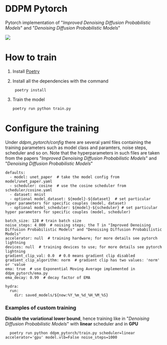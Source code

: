 # DDPM Pytorch

Pytorch implementation of "_Improved Denoising Diffusion Probabilistic Models_" and "_Denoising Diffusion Probabilistic Models_"

![](https://hojonathanho.github.io/diffusion/assets/img/pgm_diagram_xarrow.png)


# How to train

1. Install [Poetry](https://python-poetry.org/) 

2. Install all the dependencies with the command

        poetry install
  
3. Train the model

       poetry run python train.py 


# Configure the training

Under _ddpm_pytorch/config_ there are several yaml files containing the training parameters such as model class and paramters, noise steps, scheduler and so on. Note that the hyperparameters in such files are taken from the papers "_Improved Denoising Diffusion Probabilistic Models_" and "_Denoising Diffusion Probabilistic Models_"

    defaults:
      - model: unet_paper  # take the model config from model/unet_paper.yaml
      - scheduler: cosine  # use the cosine scheduler from scheduler/cosine.yaml
      - dataset: mnist
      - optional model_dataset: ${model}-${dataset}  # set particular hyper parameters for specific couples (model, dataset)
      - optional model_scheduler: ${model}-${scheduler} # set particular hyper parameters for specific couples (model, scheduler)

    batch_size: 128 # train batch size
    noise_steps: 4_000  # noising steps; the T in "Improved Denoising Diffusion Probabilistic Models" and "Denoising Diffusion Probabilistic Models"
    accelerator: null  # training hardware; for more details see pytorch lightning
    devices: null  # training devices to use; for more details see pytorch lightning
    gradient_clip_val: 0.0  # 0.0 means gradient clip disabled
    gradient_clip_algorithm: norm  # gradient clip has two values: 'norm' or 'value
    ema: true  # use Exponential Moving Average implemented in ddpm_pytorch/ema.py
    ema_decay: 0.99  # decay factor of EMA

    hydra:
      run:
        dir: saved_models/${now:%Y_%m_%d_%H_%M_%S}

### Examples of custom training

__Disable the variational lower bound__, hence training like in "_Denoising Diffusion Probabilistic Models_" with __linear__ scheduler and in __GPU__

      poetry run python ddpm_pytorch/train.py scheduler=linear accelerator='gpu' model.vlb=False noise_steps=1000
